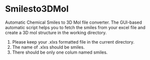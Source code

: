 # Smilesto3DMol
Automatic Chemical Smiles to 3D Mol file converter. The GUI-based automatic script helps you to fetch the smiles from your excel file and create a 3D mol structure in the working directory.

1. Please keep your .xlxs formatted file in the current directory.
2. The name of .xlxs should be smiles.
3. There should be only one colum named smiles.
